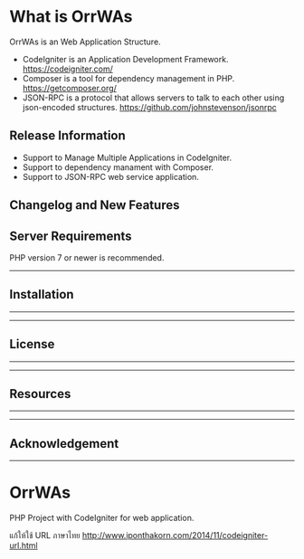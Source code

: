 # What is OrrWAs

OrrWAs is an Web Application Structure.
* CodeIgniter is an Application Development Framework. <https://codeigniter.com/>
* Composer is a tool for dependency management in PHP. <https://getcomposer.org/>
* JSON-RPC is a protocol that allows servers to talk to each other using json-encoded structures. <https://github.com/johnstevenson/jsonrpc>


## Release Information
- Support to Manage Multiple Applications in CodeIgniter.
- Support to dependency manament with Composer.
- Support to JSON-RPC web service application.


## Changelog and New Features



## Server Requirements

PHP version 7 or newer is recommended.

************
## Installation
************



*******
## License
*******


*********
## Resources
*********



***************
## Acknowledgement
***************




# OrrWAs
PHP Project with CodeIgniter for web application.

แก้ให้ใช้ URL ภาษาไทย
http://www.iponthakorn.com/2014/11/codeigniter-url.html
